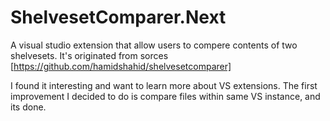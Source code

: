 # ShelvesetComparer.Next
A visual studio extension that allow users to compere contents of two shelvesets.
It's originated from sorces [https://github.com/hamidshahid/shelvesetcomparer]

I found it interesting and want to learn more about VS extensions.
The first improvement I decided to do is compare files within same VS instance, and its done.

